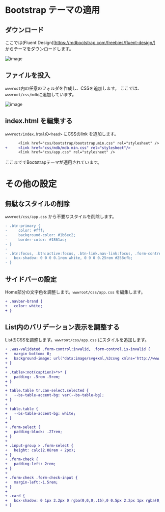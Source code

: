 # Bootstrap テーマの適用

## ダウンロード

ここでは(Fluent Design)[https://mdbootstrap.com/freebies/fluent-design/] からテーマをダウンロードします。

![image](https://github.com/Codeer-Software/Codeer.LowCode.Blazor.Manual/assets/347017/d04bb477-c934-441d-a184-99614f9501d3)

## ファイルを投入

`wwwroot`内の任意のフォルダを作成し、CSSを追加します。 ここでは、`wwwroot/css/mdb`に追加しています。

![image](https://github.com/Codeer-Software/Codeer.LowCode.Blazor.Manual/assets/347017/eb052f7e-c84f-4ac5-a150-2c76ab0ac766)

## index.html を編集する

`wwwroot/index.html`の`<head>` にCSSのlink を追加します。

```diff
      <link href="css/bootstrap/bootstrap.min.css" rel="stylesheet" />
+     <link href="css/mdb/mdb.min.css" rel="stylesheet"/>
      <link href="css/app.css" rel="stylesheet" />
```

ここまででBootstrapテーマが適用されています。

# その他の設定

## 無駄なスタイルの削除

`wwwroot/css/app.css` から不要なスタイルを削除します。

```diff
- .btn-primary {
-     color: #fff;
-     background-color: #1b6ec2;
-     border-color: #1861ac;
- } 
- 
- .btn:focus, .btn:active:focus, .btn-link.nav-link:focus, .form-control:focus, .form-check-input:focus {
-   box-shadow: 0 0 0 0.1rem white, 0 0 0 0.25rem #258cfb;
- }
```

## サイドバーの設定

Home部分の文字色を調整します。`wwwroot/css/app.css` を編集します。

```diff
+ .navbar-brand {
+   color: white;
+ }
```

## List内のバリデーション表示を調整する

ListのCSSを調整します。`wwwroot/css/app.css` にスタイルを追加します。

```diff
+ .was-validated .form-control:invalid, .form-control.is-invalid {
+   margin-bottom: 0;
+   background-image: url("data:image/svg+xml,%3csvg xmlns='http://www.w3.org/2000/svg' viewBox='0 0 12 12' width='12' height='12' fill='none' stroke='%23dc4c64'%3e%3ccircle cx='6' cy='6' r='4.5'/%3e%3cpath stroke-linejoin='round' d='M5.8 3.6h.4L6 6.5z'/%3e%3ccircle cx='6' cy='8.2' r='.6' fill='%23dc4c64' stroke='none'/%3e%3c/svg%3e");
+ }
+ 
+ .table>:not(caption)>*>* {
+   padding: .5rem .5rem;
+ }
+ 
+ table.table tr.can-select.selected {
+   --bs-table-accent-bg: var(--bs-table-bg);
+ }
+ 
+ table.table {
+   --bs-table-accent-bg: white;
+ }
+
+ .form-select {
+   padding-block: .27rem;
+ }
+
+ .input-group > .form-select {
+   height: calc(2.08rem + 2px);
+ }
+ .form-check {
+   padding-left: 2rem;
+ }
+
+ .form-check .form-check-input {
+   margin-left:-1.5rem;
+ }
+
+ .card {
+   box-shadow: 0 1px 2.2px 0 rgba(0,0,0,.15),0 0.5px 2.2px 1px rgba(0,0,0,.14);
+ }
```

